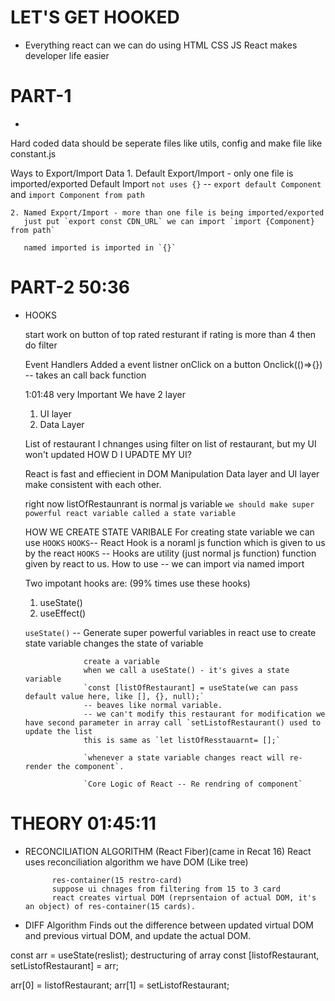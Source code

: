 # LET'S GET HOOKED

- Everything react can we can do using HTML CSS JS
  React makes developer life easier

# PART-1
  - 

   Hard coded data should be seperate files like utils, config 
   and make file like constant.js

   Ways to Export/Import Data
    1. Default Export/Import - only one  file is imported/exported
       Default Import `not uses {}` -- `export default Component` and `import Component from path`
        
    2. Named Export/Import - more than one file is being imported/exported
       just put `export const CDN_URL` we can import `import {Component} from path`

       named imported is imported in `{}`


# PART-2  50:36
- HOOKS
  
  start work on button of top rated resturant 
  if rating is more than 4 then do filter

  Event Handlers
  Added a event listner onClick on a button 
  Onclick(()=>{}) -- takes an call back function

  1:01:48  very Important
  We have 2 layer
   1. UI layer
   2. Data Layer

  List of restaurant I chnanges using filter on list of restaurant, but my UI won't updated
  HOW D I UPADTE MY UI?

  React is fast and effiecient in DOM Manipulation
  Data layer and UI layer make consistent with each other.

  right now listOfRestaunrant is normal js variable
  `we should make super powerful react variable called a state variable`

  HOW WE CREATE STATE VARIBALE 
   For creating state variable we can use `HOOKS`
   `HOOKS`-- React Hook is a noraml js function which is given to us by the react 
   `HOOKS` -- Hooks are utility (just normal js function) function given by react to us.
   How to use -- we can import via named import
   
   Two impotant hooks are: (99% times use these hooks)
   1. useState()
   2. useEffect()

   `useState()` -- Generate super powerful variables in react
                   use to create state variable
                   changes the state of variable

                   create a variable
                   when we call a useState() - it's gives a state variable
                   `const [listOfRestaurant] = useState(we can pass default value here, like [], {}, null);` 
                   -- beaves like normal variable.
                   -- we can't modify this restaurant for modification we have second parameter in array call `setListofRestaurant() used to update the list
                   this is same as `let listOfResstauarnt= [];`

                   `whenever a state variable changes react will re-render the component`.
                   
                   `Core Logic of React -- Re rendring of component`
  
# THEORY  01:45:11

- RECONCILIATION ALGORITHM (React Fiber)(came in Recat 16)
   React uses reconciliation algorithm 
   we have DOM (Like tree)

            res-container(15 restro-card)
            suppose ui chnages from filtering from 15 to 3 card
            react creates virtual DOM (reprsentaion of actual DOM, it's an object) of res-container(15 cards).
- DIFF Algorithm 
  Finds out the difference between updated virtual DOM and previous virtual DOM, and update the actual DOM.            


<!-- ############################### -->
 const arr = useState(reslist);
 destructuring of array
 const [listofRestaurant, setListofRestaurant] = arr;

 arr[0] = listofRestaurant;
 arr[1] = setListofRestaurant;

 